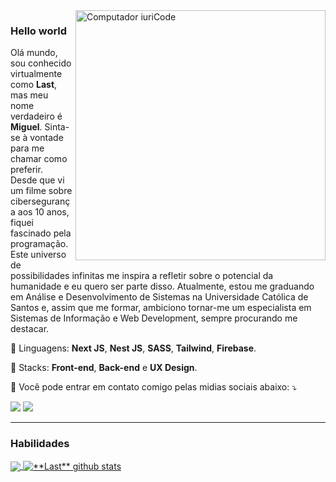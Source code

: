 <img src="https://img.freepik.com/free-vector/design-inspiration-concept-illustration_114360-3992.jpg?w=826&t=st=1667476369~exp=1667476969~hmac=d822e71b0a8a015b085c6d29c0536d5d244cb0e2955ea8fcd261c002773afbb0" min-width="400px" max-width="400px" width="400px" align="right" alt="Computador iuriCode">

### Hello world
<p align="left"> 
  Olá mundo, sou conhecido virtualmente como <strong>Last</strong>, mas meu nome verdadeiro é <strong>Miguel</strong>. Sinta-se à vontade para me chamar como preferir.<br>
Desde que vi um filme sobre cibersegurança aos 10 anos, fiquei fascinado pela programação. Este universo de possibilidades infinitas me inspira a refletir sobre o potencial da humanidade e eu quero ser parte disso. Atualmente, estou me graduando em Análise e Desenvolvimento de Sistemas na Universidade Católica de Santos e, assim que me formar, ambiciono tornar-me um especialista em Sistemas de Informação e Web Development, sempre procurando me destacar.
</p>

<p align="left">
  🦄 Linguagens: <strong>Next JS</strong>, <strong>Nest JS</strong>, <strong>SASS</strong>, <strong>Tailwind</strong>, <strong>Firebase</strong>.
</p>

<p align="left">
  💼 Stacks: <strong>Front-end</strong>, <strong>Back-end</strong> e <strong>UX Design</strong>.
</p>

<p align="left">
  💌 Você pode entrar em contato comigo pelas midias sociais abaixo: ⤵️
</p>

<p align="left">
  <a href="https://www.linkedin.com/in/miguelbarrosdev/" alt="Linkedin">
  <img src="https://img.shields.io/badge/-Linkedin-0e76a8?style=flat-square&logo=Linkedin&logoColor=white&link=" /></a>

  <a href="https://instagram.com/eu.last/" alt="Instagram">
  <img src="https://img.shields.io/badge/-Instagram-DF0174?style=flat-square&labelColor=DF0174&logo=instagram&logoColor=white&link=LINK-DO-SEU-INSTAGRAM"/></a>
</p>  

<hr/>

### Habilidades

<a href="https://eulast.vercel.app/">
  <img align="center" src="https://github-readme-stats.vercel.app/api/top-langs/?username=miguel-barros&theme=dracula&hide_langs_below=1" />
</a>

<a href="https://eulast.vercel.app/">
 <img align="center" src="https://github-readme-stats.vercel.app/api?username=miguel-barros&show_icons=true&theme=dracula&line_height=27" alt="**Last** github stats"/>
</a>

[website]: https://eulast.vercel.app/
[twitter]: https://twitter.com/yLastx
[instagram]: https://www.instagram.com/eu.last/
[linkedin]: https://www.linkedin.com/in/miguelbarrosdev/
<br>
